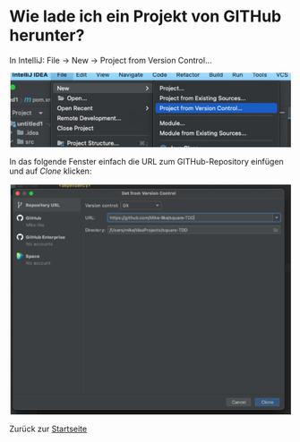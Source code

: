 # Wie lade ich ein Projekt von GITHub herunter?

In IntelliJ: File -> New -> Project from Version Control...

![Projekt von GitHUB klonen](img/clone-project-from-github.png)

In das folgende Fenster einfach die URL zum GITHub-Repository einfügen und auf *Clone* klicken:

![Projekt von GitHUB klonen - URL eingeben](img/clone-project-from-url.png)

Zurück zur [Startseite](README.md)
